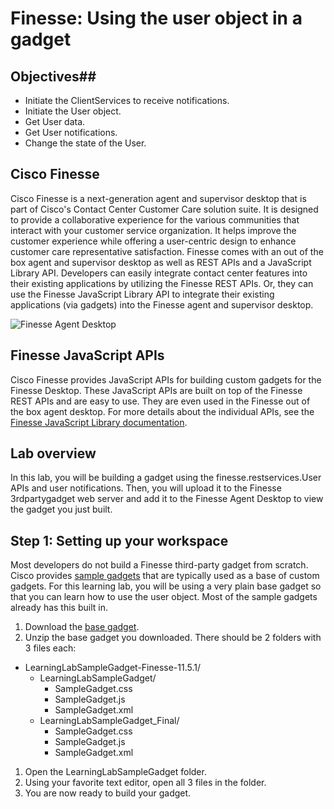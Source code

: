 # Finesse: Using the user object in a gadget #

## Objectives##

* Initiate the ClientServices to receive notifications.
* Initiate the User object.
* Get User data.
* Get User notifications.
* Change the state of the User.

## Cisco Finesse
Cisco Finesse is a next-generation agent and supervisor desktop that is part of Cisco's Contact Center Customer Care solution suite. It is designed to provide a collaborative experience for the various communities that interact with your customer service organization. It helps improve the customer experience while offering a user-centric design to enhance customer care representative satisfaction. Finesse comes with an out of the box agent and supervisor desktop as well as REST APIs and a JavaScript Library API. Developers can easily integrate contact center features into their existing applications by utilizing the Finesse REST APIs. Or, they can use the Finesse JavaScript Library API to integrate their existing applications (via gadgets) into the Finesse agent and supervisor desktop.

![Finesse Agent Desktop](/posts/files/finesse-user-javascript-apis/assets/images/finesse-agent-desktop.jpg)

## Finesse JavaScript APIs
Cisco Finesse provides JavaScript APIs for building custom gadgets for the Finesse Desktop. These JavaScript APIs are built on top of the Finesse REST APIs and are easy to use. They are even used in the Finesse out of the box agent desktop. For more details about the individual APIs, see the <a href="https://developer.cisco.com/docs/finesse/#javascript-library" target="_blank">Finesse JavaScript Library documentation</a>.

## Lab overview
In this lab, you will be building a gadget using the finesse.restservices.User APIs and user notifications. Then, you will upload it to the Finesse 3rdpartygadget web server and add it to the Finesse Agent Desktop to view the gadget you just built.

## Step 1: Setting up your workspace
Most developers do not build a Finesse third-party gadget from scratch. Cisco provides <a href="https://developer.cisco.com/docs/finesse/#sample-gadgets" target="_blank">sample gadgets</a> that are typically used as a base of custom gadgets. For this learning lab, you will be using a very plain base gadget so that you can learn how to use the user object. Most of the sample gadgets already has this built in.

1. Download the [base gadget](/posts/files/finesse-user-javascript-apis/assets/files/LearningLabSampleGadget-Finesse-11.5.1.zip).
1. Unzip the base gadget you downloaded. There should be 2 folders with 3 files each:
 * LearningLabSampleGadget-Finesse-11.5.1/
     * LearningLabSampleGadget/
 	     * SampleGadget.css
 	     * SampleGadget.js
 	     * SampleGadget.xml
     * LearningLabSampleGadget_Final/
	     * SampleGadget.css
	     * SampleGadget.js
	     * SampleGadget.xml

1. Open the LearningLabSampleGadget folder.
1. Using your favorite text editor, open all 3 files in the folder.
1. You are now ready to build your gadget.
